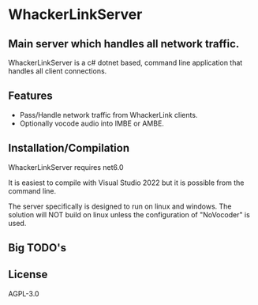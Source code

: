 # WhackerLinkServer
## Main server which handles all network traffic.

WhackerLinkServer is a c# dotnet based, command line application that handles all client connections.

## Features

- Pass/Handle network traffic from WhackerLink clients.
- Optionally vocode audio into IMBE or AMBE.

## Installation/Compilation

WhackerLinkServer requires net6.0

It is easiest to compile with Visual Studio 2022 but it is possible from the command line.

The server specifically is designed to run on linux and windows.
The solution will NOT build on linux unless the configuration of "NoVocoder" is used.


## Big TODO's


## License

AGPL-3.0

